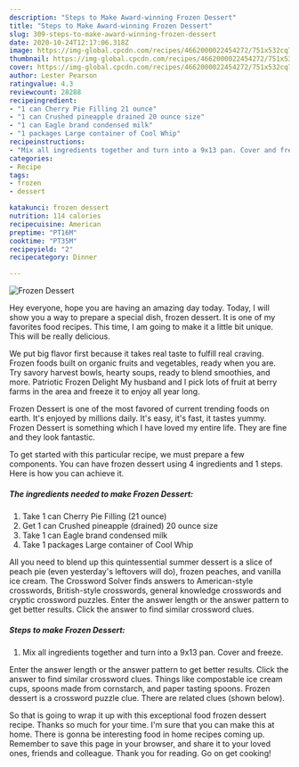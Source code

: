 ```yaml
---
description: "Steps to Make Award-winning Frozen Dessert"
title: "Steps to Make Award-winning Frozen Dessert"
slug: 309-steps-to-make-award-winning-frozen-dessert
date: 2020-10-24T12:17:06.318Z
image: https://img-global.cpcdn.com/recipes/4662000022454272/751x532cq70/frozen-dessert-recipe-main-photo.jpg
thumbnail: https://img-global.cpcdn.com/recipes/4662000022454272/751x532cq70/frozen-dessert-recipe-main-photo.jpg
cover: https://img-global.cpcdn.com/recipes/4662000022454272/751x532cq70/frozen-dessert-recipe-main-photo.jpg
author: Lester Pearson
ratingvalue: 4.3
reviewcount: 28288
recipeingredient:
- "1 can Cherry Pie Filling 21 ounce"
- "1 can Crushed pineapple drained 20 ounce size"
- "1 can Eagle brand condensed milk"
- "1 packages Large container of Cool Whip"
recipeinstructions:
- "Mix all ingredients together and turn into a 9x13 pan. Cover and freeze."
categories:
- Recipe
tags:
- frozen
- dessert

katakunci: frozen dessert 
nutrition: 114 calories
recipecuisine: American
preptime: "PT16M"
cooktime: "PT35M"
recipeyield: "2"
recipecategory: Dinner

---
```



![Frozen Dessert](https://img-global.cpcdn.com/recipes/4662000022454272/751x532cq70/frozen-dessert-recipe-main-photo.jpg)

Hey everyone, hope you are having an amazing day today. Today, I will show you a way to prepare a special dish, frozen dessert. It is one of my favorites food recipes. This time, I am going to make it a little bit unique. This will be really delicious.

We put big flavor first because it takes real taste to fulfill real craving. Frozen foods built on organic fruits and vegetables, ready when you are. Try savory harvest bowls, hearty soups, ready to blend smoothies, and more. Patriotic Frozen Delight My husband and I pick lots of fruit at berry farms in the area and freeze it to enjoy all year long.

Frozen Dessert is one of the most favored of current trending foods on earth. It's enjoyed by millions daily. It's easy, it's fast, it tastes yummy. Frozen Dessert is something which I have loved my entire life. They are fine and they look fantastic.


To get started with this particular recipe, we must prepare a few components. You can have frozen dessert using 4 ingredients and 1 steps. Here is how you can achieve it.

<!--inarticleads1-->

##### The ingredients needed to make Frozen Dessert:

1. Take 1 can Cherry Pie Filling (21 ounce)
1. Get 1 can Crushed pineapple (drained) 20 ounce size
1. Take 1 can Eagle brand condensed milk
1. Take 1 packages Large container of Cool Whip


All you need to blend up this quintessential summer dessert is a slice of peach pie (even yesterday&#39;s leftovers will do), frozen peaches, and vanilla ice cream. The Crossword Solver finds answers to American-style crosswords, British-style crosswords, general knowledge crosswords and cryptic crossword puzzles. Enter the answer length or the answer pattern to get better results. Click the answer to find similar crossword clues. 

<!--inarticleads2-->

##### Steps to make Frozen Dessert:

1. Mix all ingredients together and turn into a 9x13 pan. Cover and freeze.


Enter the answer length or the answer pattern to get better results. Click the answer to find similar crossword clues. Things like compostable ice cream cups, spoons made from cornstarch, and paper tasting spoons. Frozen dessert is a crossword puzzle clue. There are related clues (shown below). 

So that is going to wrap it up with this exceptional food frozen dessert recipe. Thanks so much for your time. I'm sure that you can make this at home. There is gonna be interesting food in home recipes coming up. Remember to save this page in your browser, and share it to your loved ones, friends and colleague. Thank you for reading. Go on get cooking!
